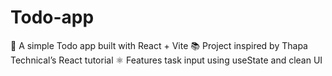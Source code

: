 # Todo-app
📝 A simple Todo app built with React + Vite   📚 Project inspired by Thapa Technical’s React tutorial   ⚛ Features task input using useState and clean UI

